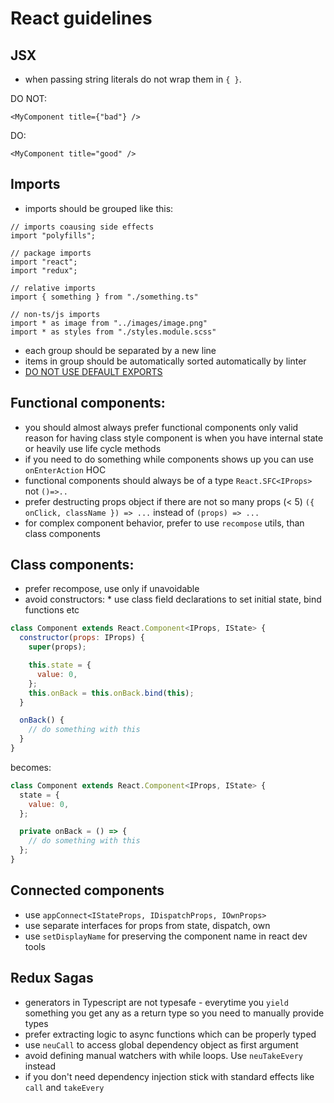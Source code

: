 # React guidelines

## JSX

- when passing string literals do not wrap them in `{ }`.

DO NOT:

```
<MyComponent title={"bad"} />
```

DO:

```
<MyComponent title="good" />
```

## Imports

- imports should be grouped like this:

```
// imports coausing side effects
import "polyfills";

// package imports
import "react";
import "redux";

// relative imports
import { something } from "./something.ts"

// non-ts/js imports
import * as image from "../images/image.png"
import * as styles from "./styles.module.scss"
```

- each group should be separated by a new line
- items in group should be automatically sorted automatically by linter
- [DO NOT USE DEFAULT EXPORTS](https://blog.neufund.org/why-we-have-banned-default-exports-and-you-should-do-the-same-d51fdc2cf2ad)

## Functional components:

- you should almost always prefer functional components only valid reason for having class style
  component is when you have internal state or heavily use life cycle methods
- if you need to do something while components shows up you can use `onEnterAction` HOC
- functional components should always be of a type `React.SFC<IProps>` not `()=>..`
- prefer destructing props object if there are not so many props (< 5)
  `({ onClick, className }) => ...` instead of `(props) => ...`
- for complex component behavior, prefer to use `recompose` utils, than class components

## Class components:

- prefer recompose, use only if unavoidable
- avoid constructors: \* use class field declarations to set initial state, bind functions etc

```javascript
class Component extends React.Component<IProps, IState> {
  constructor(props: IProps) {
    super(props);

    this.state = {
      value: 0,
    };
    this.onBack = this.onBack.bind(this);
  }

  onBack() {
    // do something with this
  }
}
```

becomes:

```javascript
class Component extends React.Component<IProps, IState> {
  state = {
    value: 0,
  };

  private onBack = () => {
    // do something with this
  };
}
```

## Connected components

- use `appConnect<IStateProps, IDispatchProps, IOwnProps>`
- use separate interfaces for props from state, dispatch, own
- use `setDisplayName` for preserving the component name in react dev tools

## Redux Sagas

- generators in Typescript are not typesafe - everytime you `yield` something you get any as a
  return type so you need to manually provide types
- prefer extracting logic to async functions which can be properly typed
- use `neuCall` to access global dependency object as first argument
- avoid defining manual watchers with while loops. Use `neuTakeEvery` instead
- if you don't need dependency injection stick with standard effects like `call` and `takeEvery`
